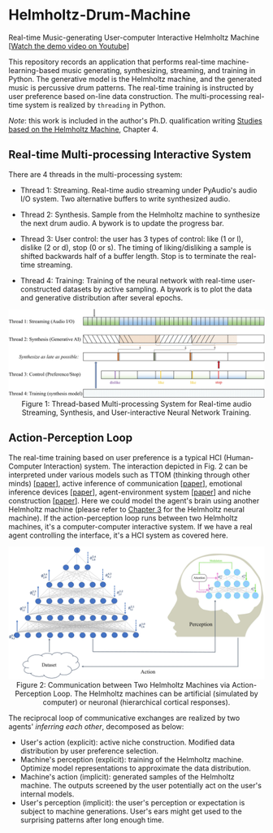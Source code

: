 # Helmholtz-Drum-Machine
Real-time Music-generating User-computer Interactive Helmholtz Machine [[Watch the demo video on Youtube](https://www.youtube.com/watch?v=Poai3rMIy30&list=PLWSd-mlbNCAWjovFmisi1asUd0StPzdPc)]

This repository records an application that performs real-time machine-learning-based music generating, synthesizing, streaming, and training in Python. The generative model is the Helmholtz machine, and the generated music is percussive drum patterns. The real-time training is instructed by user preference based on-line data construction. The multi-processing real-time system is realized by `threading` in Python.

*Note*: this work is included in the author's Ph.D. qualification writing [Studies based on the Helmholtz Machine](https://drive.google.com/file/d/1CNLO2FjDNW5RT0Zfc70ynZeVdm-KQsTH/view?pli=1), Chapter 4.

## Real-time Multi-processing Interactive System

There are 4 threads in the multi-processing system:

- Thread 1: Streaming. Real-time audio streaming under PyAudio's audio I/O system. Two alternative buffers to write synthesized audio.

- Thread 2: Synthesis. Sample from the Helmholtz machine to synthesize the next drum audio. A bywork is to update the progress bar.

- Thread 3: User control: the user has 3 types of control: like (1 or l), dislike (2 or d), stop (0 or s). The timing of liking/disliking a sample is shifted backwards half of a buffer length. Stop is to terminate the real-time streaming.

- Thread 4: Training: Training of the neural network with real-time user-constructed datasets by active sampling. A bywork is to plot the data and generative distribution after several epochs.

<img src="Figures/real_train.jpg" style="width:800px">
<caption><center> Figure 1: Thread-based Multi-processing System for Real-time audio Streaming, Synthesis, and User-interactive Neural Network Training. </center></caption>

## Action-Perception Loop

The real-time training based on user preference is a typical HCI (Human-Computer Interaction) system. The interaction depicted in Fig. 2 can be interpreted under various models such as TTOM (thinking through other minds) [[paper](https://sandervandecruys.be/pdf/2020_VandeCruysHeylighenBBS_Dark_side.pdf)], active inference of communication [[paper](https://www.sciencedirect.com/science/article/pii/S0149763420304668?via%3Dihub)], emotional inference devices [[paper](https://www.frontiersin.org/journals/computational-neuroscience/articles/10.3389/fncom.2020.00030/full)], agent-environment system [[paper](https://www.sciencedirect.com/science/article/pii/S0022519318303151)] and niche construction [[paper](https://royalsocietypublishing.org/doi/pdf/10.1098/rsif.2017.0685)]. Here we could model the agent's brain using another Helmholtz machine (please refer to [Chapter 3](https://drive.google.com/file/d/1CNLO2FjDNW5RT0Zfc70ynZeVdm-KQsTH/view?pli=1) for the Helmholtz neural machine). If the action-perception loop runs between two Helmholtz machines, it's a computer-computer interactive system. If we have a real agent controlling the interface, it's a HCI system as covered here.

<img src="Figures/action_perception.jpg" style="width:800px">
<caption><center> Figure 2: Communication between Two Helmholtz Machines via Action-Perception Loop. The Helmholtz machines can be artificial (simulated by computer) or neuronal (hierarchical cortical responses).</center></caption>

The reciprocal loop of communicative exchanges are realized by two agents' *inferring each other*, decomposed as below:

- User's action (explicit): active niche construction. Modified data distribution by user preference selection.
- Machine's perception (explicit): training of the Helmholtz machine. Optimize model representations to approximate the data distribution.
- Machine's action (implicit): generated samples of the Helmholtz machine. The outputs screened by the user potentially act on the user's internal models.
- User's perception (implicit): the user's perception or expectation is subject to machine generations. User's ears might get used to the surprising patterns after long enough time.
